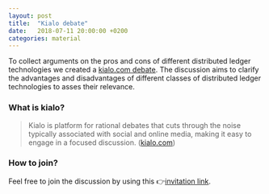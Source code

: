 ```yaml
---
layout: post
title:  "Kialo debate"
date:   2018-07-11 20:00:00 +0200
categories: material
---
```


To collect arguments on the pros and cons of different distributed ledger technologies we created a [kialo.com debate][kialo-debate]. 
The discussion aims to clarify the advantages and disadvantages of different classes of distributed ledger technologies to asses their relevance.


### What is kialo?
> Kialo is platform for rational debates that cuts through the noise typically associated with social and online media, making it easy to engage in a focused discussion. ([kialo.com][kialo])

### How to join?
Feel free to join the discussion by using this 👉[invitation link][kialo-invitation].


[kialo]: https://www.kialo.com/tour
[kialo-debate]: https://www.kialo.com/which-distributed-ledger-technologies-are-the-most-relevant-16186/16186.0/16186.0
[kialo-invitation]: https://www.kialo.com/invited?token=005-d3a4f608-6c98-4def-9a6e-faa359552948